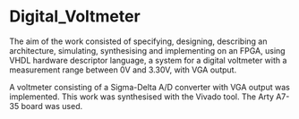 # Digital_Voltmeter

The aim of the work consisted of specifying, designing, describing an architecture, simulating, synthesising and implementing on an FPGA, using VHDL hardware descriptor language, a system for a digital voltmeter with a measurement range between 0V and 3.30V, with VGA output. 

A voltmeter consisting of a Sigma-Delta A/D converter with VGA output was implemented. This work was synthesised with the Vivado tool. 
The Arty A7-35 board was used.

